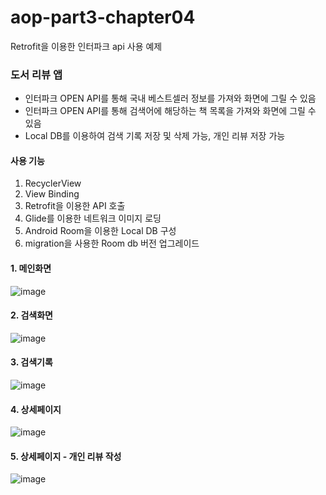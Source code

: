 # aop-part3-chapter04
Retrofit을 이용한 인터파크 api 사용 예제

### 도서 리뷰 앱
- 인터파크 OPEN API를 통해 국내 베스트셀러 정보를 가져와 화면에 그릴 수 있음
- 인터파크 OPEN API를 통해 검색어에 해당하는 책 목록을 가져와 화면에 그릴 수 있음
- Local DB를 이용하여 검색 기록 저장 및 삭제 가능, 개인 리뷰 저장 가능

#### 사용 기능
1. RecyclerView
2. View Binding
3. Retrofit을 이용한 API 호출
4. Glide를 이용한 네트워크 이미지 로딩
5. Android Room을 이용한 Local DB 구성
6. migration을 사용한 Room db 버전 업그레이드


#### 1. 메인화면

![image](https://user-images.githubusercontent.com/53904156/128588674-ab4eb70f-9309-41e2-ac74-b343a178cc5f.png)


#### 2. 검색화면

![image](https://user-images.githubusercontent.com/53904156/128588697-a6a3d984-91b2-49bb-b768-367a1d4a70e2.png)


#### 3. 검색기록

![image](https://user-images.githubusercontent.com/53904156/128588701-e8ea1cd2-74a5-44ed-8785-1d01e4c0f1d9.png)


#### 4. 상세페이지

![image](https://user-images.githubusercontent.com/53904156/128588678-e8ce686a-bc0c-4b28-931e-ca0e539dcf0b.png)


#### 5. 상세페이지 - 개인 리뷰 작성

![image](https://user-images.githubusercontent.com/53904156/128588689-49fadba3-2e80-4481-a335-84eab055c20f.png)
